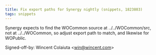 ```yaml
---
title: Fix export paths for Synergy nightly (snippets, 1823803)
tags: snippets
---
```


Synergy expects to find the WOCommon source at ../../WOCommon/src, not at ../../WOCommon, so adjust export path to match, and likewise for WOPublic.

Signed-off-by: Wincent Colaiuta &lt;win@wincent.com&gt;
